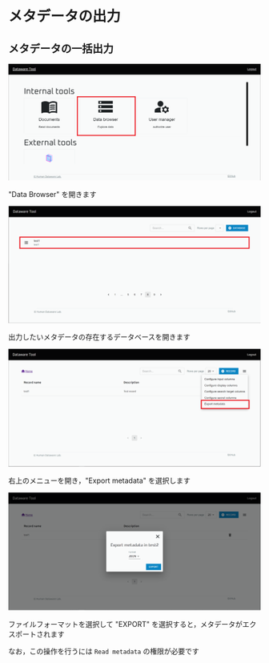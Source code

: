 # メタデータの出力

## メタデータの一括出力

![](<../../../.gitbook/assets/image (23).png>)

"Data Browser" を開きます

![](../../../.gitbook/assets/Add-record-click-database.png)

出力したいメタデータの存在するデータベースを開きます

![](../../../.gitbook/assets/Export-metadata-open-modal.png)

右上のメニューを開き，"Export metadata" を選択します

![](../../../.gitbook/assets/Export-metadata-export.png)

ファイルフォーマットを選択して "EXPORT" を選択すると，メタデータがエクスポートされます

なお，この操作を行うには `Read metadata` の権限が必要です
